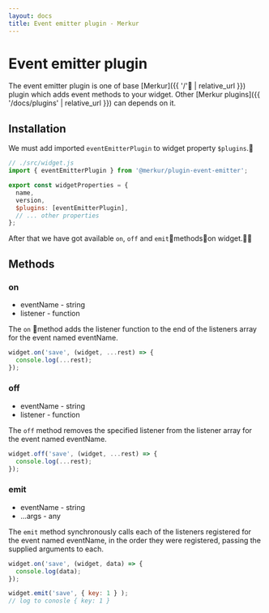 ```yaml
---
layout: docs
title: Event emitter plugin - Merkur
---
```


# Event emitter plugin

The event emitter plugin is one of base [Merkur]({{ '/' | relative_url }}) plugin which adds event methods to your widget. Other [Merkur plugins]({{ '/docs/plugins' | relative_url }}) can depends on it. 

## Installation

We must add imported `eventEmitterPlugin` to widget property `$plugins`.

```javascript
// ./src/widget.js
import { eventEmitterPlugin } from '@merkur/plugin-event-emitter';

export const widgetProperties = {
  name,
  version,
  $plugins: [eventEmitterPlugin],
  // ... other properties
};

```

After that we have got available `on`, `off` and `emit`methodson widget.

## Methods

### on

- eventName - string
- listener - function 

The `on` method adds the listener function to the end of the listeners array for the event named eventName.

```javascript
widget.on('save', (widget, ...rest) => {
  console.log(...rest);
});
```

### off

- eventName - string
- listener - function 

The `off` method removes the specified listener from the listener array for the event named eventName.


```javascript
widget.off('save', (widget, ...rest) => {
  console.log(...rest);
});
```

### emit

- eventName - string
- ...args - any

The `emit` method synchronously calls each of the listeners registered for the event named eventName, in the order they were registered, passing the supplied arguments to each.

```javascript
widget.on('save', (widget, data) => {
  console.log(data);
});

widget.emit('save', { key: 1 } );
// log to conosle { key: 1 }
```

